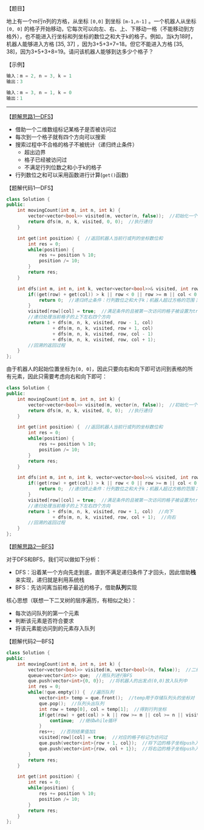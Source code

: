 【题目】

地上有一个m行n列的方格，从坐标 `[0,0]` 到坐标 `[m-1,n-1]` 。一个机器人从坐标 `[0, 0]` 的格子开始移动，它每次可以向左、右、上、下移动一格（不能移动到方格外），也不能进入行坐标和列坐标的数位之和大于k的格子。例如，当k为18时，机器人能够进入方格 [35, 37] ，因为3+5+3+7=18。但它不能进入方格 [35, 38]，因为3+5+3+8=19。请问该机器人能够到达多少个格子？

【示例】

```c++
输入：m = 2, n = 3, k = 1
输出：3
```

```c++
输入：m = 3, n = 1, k = 0
输出：1
```

---

【[题解思路1—DFS](https://leetcode-cn.com/problems/ji-qi-ren-de-yun-dong-fan-wei-lcof/solution/jian-zhi-offerer-shua-javadfs-bfs-tu-jie-py05/)】

* 借助一个二维数组标记某格子是否被访问过
* 每次到一个格子就有四个方向可以搜索
* 搜索过程中不合格的格子不被统计（递归终止条件）
  * 超出边界
  * 格子已经被访问过
  * 不满足行列位数之和小于k的格子
* 行列数位之和可以采用函数进行计算(`get()`函数)

【题解代码1—DFS】

```c++
class Solution {
public:
    int movingCount(int m, int n, int k) {
        vector<vector<bool>> visited(m, vector(n, false));  //初始化一个visited数组用于存放哪些格子被访问过
        return dfs(m, n, k, visited, 0, 0);  //执行递归
    }

    int get(int position) {  //返回机器人当前行或列的坐标数位和
        int res = 0;
        while(position) {
            res += position % 10;
            position /= 10;
        }
        return res;
    }

    int dfs(int m, int n, int k, vector<vector<bool>>& visited, int row, int col) {
        if((get(row) + get(col)) > k || row < 0 || row >= m || col < 0 || col >= n || visited[row][col]) {
            return 0;  //递归终止条件：行列数位之和大于k；机器人超过方格的范围；当前格子已经被访问过
        }
        visited[row][col] = true;  //满足条件的且被第一次访问的格子被设置为true
        //递归处理当前格子的上下左右四个方向
        return 1 + dfs(m, n, k, visited, row - 1, col)
                 + dfs(m, n, k, visited, row + 1, col)
                 + dfs(m, n, k, visited, row, col - 1)
                 + dfs(m, n, k, visited, row, col + 1);
        //回溯的返回过程
    }
};
```

由于机器人的起始位置坐标为`[0, 0]`，因此只要向右和向下即可访问到表格的所有元素，因此只需要考虑向右和向下即可：

```c++
class Solution {
public:
    int movingCount(int m, int n, int k) {
        vector<vector<bool>> visited(m, vector(n, false));  //初始化一个visited数组用于存放哪些格子被访问过
        return dfs(m, n, k, visited, 0, 0);  //执行递归
    }

    int get(int position) {  //返回机器人当前行或列的坐标数位和
        int res = 0;
        while(position) {
            res += position % 10;
            position /= 10;
        }
        return res;
    }

    int dfs(int m, int n, int k, vector<vector<bool>>& visited, int row, int col) {
        if((get(row) + get(col)) > k || row < 0 || row >= m || col < 0 || col >= n || visited[row][col]) {
            return 0;  //递归终止条件：行列数位之和大于k；机器人超过方格的范围；当前格子已经被访问过
        }
        visited[row][col] = true;  //满足条件的且被第一次访问的格子被设置为true
        //递归处理当前格子的上下左右四个方向
        return 1 + dfs(m, n, k, visited, row + 1, col)  //向下
                 + dfs(m, n, k, visited, row, col + 1);  //向右
        //回溯的返回过程
    }
};
```

【[题解思路2—BFS](https://leetcode-cn.com/problems/ji-qi-ren-de-yun-dong-fan-wei-lcof/solution/jian-zhi-offerer-shua-javadfs-bfs-tu-jie-py05/)】

对于DFS和BFS，我们可以做如下分析：

* DFS：沿着某一个方向先走到底，直到不满足递归条件了才回头，因此借助**栈**来实现，递归就是利用系统栈
* BFS：先访问离当前格子最近的格子，借助**队列**实现

核心思想（联想一下二叉树的层序遍历，有相似之处）：

* 每次访问队列的第一个元素
* 判断该元素是否符合要求
* 将该元素能访问到的元素存入队列

【题解代码2—BFS】

```c++
class Solution {
public:
    int movingCount(int m, int n, int k) {
        vector<vector<bool>> visited(m, vector<bool>(n, false));  //二维数组visited用于记录某格子是否被访问过
        queue<vector<int>> que;  //用队列进行BFS
        que.push(vector<int>{0, 0});  //将机器人的出发点(0,0)放入队列中
        int res = 0;
        while(!que.empty()) {  //遍历队列
            vector<int> temp = que.front();  //temp用于存储队列头的坐标对
            que.pop();  //队列头出队列
            int row = temp[0], col = temp[1];  //得到行列坐标
            if(get(row) + get(col) > k || row >= m || col >= n || visited[row][col]) {  //假如此格子不满足要求
                continue;  //继续while循环
            }
            res++;  //否则结果值加1
            visited[row][col] = true;  //对应的格子标记为访问过
            que.push(vector<int>{row + 1, col});  //将下边的格子坐标push入队列
            que.push(vector<int>{row, col + 1});  //将右边的格子坐标push入队列
        }
        return res;
    }

    int get(int position) {
        int res = 0;
        while(position) {
            res += position % 10;
            position /= 10;
        }
        return res;
    }
};
```

